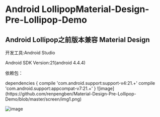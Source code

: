 Android LollipopMaterial-Design-Pre-Lollipop-Demo
=================================
Android Lollipop之前版本兼容 Material Design
-------------
开发工具:Android Studio
 <p>
Android SDK Version:21(android 4.4.4)
 <p>
依赖包：
 <p>
dependencies {
    compile 'com.android.support:support-v4:21.+'
    compile 'com.android.support:appcompat-v7:21.+'
}
![image](https://github.com/renpengben/Material-Design-Pre-Lollipop-Demo/blob/master/screen/img1.png)

![image](https://github.com/renpengben/Material-Design-Pre-Lollipop-Demo/blob/master/screen/img2.png)
